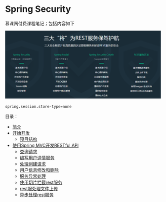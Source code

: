 # Spring Security
慕课网付费课程笔记；包括内容如下

![](/assets/image/imooc/spring_secunity/snipaste_20180801_143958.png)

```
spring.session.store-type=none
```

目录：

* [简介](/chapter/imooc/spring_security/mvc_restfull_api/index.md)
* [开始开发]()
  - [项目结构](chapter/imooc/spring_security/start/项目结构.md)
* [使用Spring MVC开发RESTful API]()
  - [查询请求](chapter/imooc/spring_security/mvc_restfull_api/查询请求.md)
  - [编写用户详情服务](chapter/imooc/spring_security/mvc_restfull_api/编写用户详情服务.md)
  - [处理创建请求](chapter/imooc/spring_security/mvc_restfull_api/处理创建请求.md)
  - [用户信息修改和删除](chapter/imooc/spring_security/mvc_restfull_api/用户信息修改和删除.md)
  - [服务异常处理](chapter/imooc/spring_security/mvc_restfull_api/服务异常处理.md)
  - [使用切片拦截rest服务](chapter/imooc/spring_security/mvc_restfull_api/使用切片拦截rest服务.md)
  - [rest服处理文件上传](chapter/imooc/spring_security/mvc_restfull_api/file_upload.md)
  - [异步处理rest服务](chapter/imooc/spring_security/mvc_restfull_api/异步处理rest服务.md)
